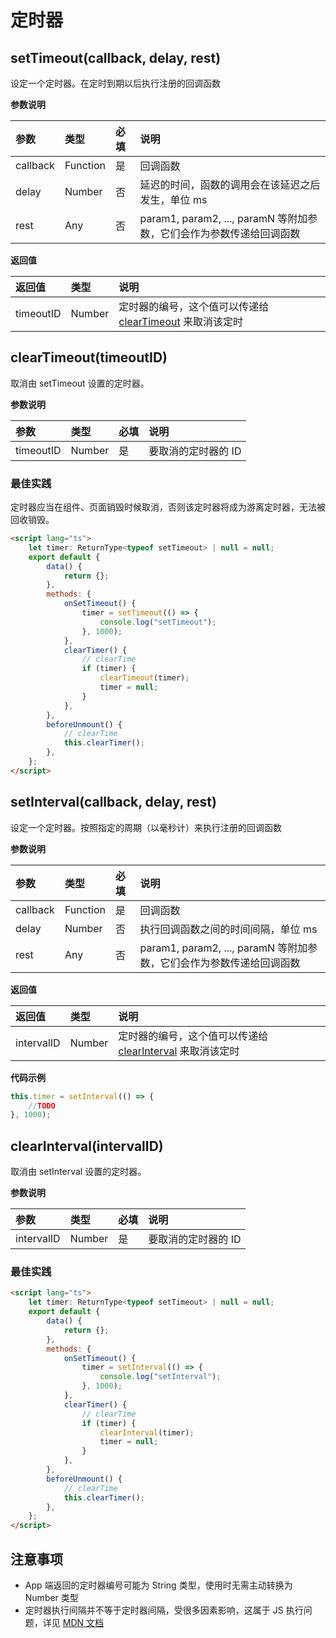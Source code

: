 # 定时器

## setTimeout(callback, delay, rest)

设定一个定时器。在定时到期以后执行注册的回调函数

**参数说明**

|参数|类型|必填|说明|
|:-|:-|:-|:-|
|callback|Function|是|回调函数|
|delay|Number|否|延迟的时间，函数的调用会在该延迟之后发生，单位 ms|
|rest|Any|否|param1, param2, ..., paramN 等附加参数，它们会作为参数传递给回调函数|

**返回值**

|返回值|类型|说明|
|:-|:-|:-|
|timeoutID|Number|定时器的编号，这个值可以传递给 [clearTimeout](/api/timer?id=cleartimeout) 来取消该定时|

## clearTimeout(timeoutID)

取消由 setTimeout 设置的定时器。

**参数说明**

|参数|类型|必填|说明|
|:-|:-|:-|:-|
|timeoutID|Number|是|要取消的定时器的 ID|

### 最佳实践

定时器应当在组件、页面销毁时候取消，否则该定时器将成为游离定时器，无法被回收销毁。

```html
<script lang="ts">
	let timer: ReturnType<typeof setTimeout> | null = null;
	export default {
		data() {
			return {};
		},
		methods: {
			onSetTimeout() {
				timer = setTimeout(() => {
					console.log("setTimeout");
				}, 1000);
			},
			clearTimer() {
				// clearTime
				if (timer) {
					clearTimeout(timer);
					timer = null;
				}
			},
		},
		beforeUnmount() {
			// clearTime
			this.clearTimer();
		},
	};
</script>
```

## setInterval(callback, delay, rest)

设定一个定时器。按照指定的周期（以毫秒计）来执行注册的回调函数

**参数说明**

|参数|类型|必填|说明|
|:-|:-|:-|:-|
|callback|Function|是|回调函数|
|delay|Number|否|执行回调函数之间的时间间隔，单位 ms|
|rest|Any|否|param1, param2, ..., paramN 等附加参数，它们会作为参数传递给回调函数|

**返回值**

|返回值|类型|说明|
|:-|:-|:-|
|intervalID|Number|定时器的编号，这个值可以传递给 [clearInterval](/api/timer?id=clearinterval) 来取消该定时|

**代码示例**

```js
this.timer = setInterval(() => {
	//TODO
}, 1000);
```

## clearInterval(intervalID)

取消由 setInterval 设置的定时器。

**参数说明**

|参数|类型|必填|说明|
|:-|:-|:-|:-|
|intervalID|Number|是|要取消的定时器的 ID|

### 最佳实践

```html
<script lang="ts">
	let timer: ReturnType<typeof setTimeout> | null = null;
	export default {
		data() {
			return {};
		},
		methods: {
			onSetTimeout() {
				timer = setInterval(() => {
					console.log("setInterval");
				}, 1000);
			},
			clearTimer() {
				// clearTime
				if (timer) {
					clearInterval(timer);
					timer = null;
				}
			},
		},
		beforeUnmount() {
			// clearTime
			this.clearTimer();
		},
	};
</script>
```

## 注意事项

- App 端返回的定时器编号可能为 String 类型，使用时无需主动转换为 Number 类型
- 定时器执行间隔并不等于定时器间隔，受很多因素影响，这属于 JS 执行问题，详见 [MDN 文档](https://developer.mozilla.org/zh-CN/docs/Web/API/setInterval)

